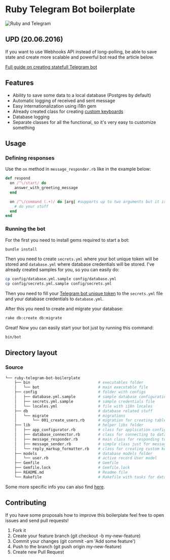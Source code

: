 # Ruby Telegram Bot boilerplate
![Ruby and Telegram](https://hsto.org/files/914/1c2/d17/9141c2d17d074b8d8758a955f7fd575a.png)

## UPD (20.06.2016)
If you want to use Webhooks API instead of long-polling, be able to save state and create more scalable and powerful bot read the article below.

[Full guide on creating statefull Telegram bot](https://medium.com/@MaximAbramchuk/full-guide-on-creating-statefull-telegram-bot-523def0a7930#.swi40vlx9)

## Features
* Ability to save some data to a local database (Postgres by default)
* Automatic logging of received and sent message
* Easy internationalization using i18n gem
* Already created class for creating [custom keyboards](https://core.telegram.org/bots#keyboards)
* Database logging
* Separate classes for all the functional, so it's very easy to customize something

## Usage

### Defining responses

Use the `on` method in `message_responder.rb` like in the example below:

```ruby
def respond
  on /^\/start/ do
    answer_with_greeting_message
  end

  on /^\/command (.+)/ do |arg| #supports up to two arguments but it is easily extendable
    # do your stuff
  end
end
```

### Running the bot
For the first you need to install gems required to start a bot:

```sh
bundle install
```

Then you need to create `secrets.yml` where your bot unique token will be stored and `database.yml` where database credentials will be stored. I've already created samples for you, so you can easily do:

```sh
cp config/database.yml.sample config/database.yml
cp config/secrets.yml.sample config/secrets.yml
```

Then you need to fill your [Telegram bot unique token](https://core.telegram.org/bots#botfather) to the `secrets.yml` file and your database credentials to `database.yml`.

After this you need to create and migrate your database:

```sh
rake db:create db:migrate
```

Great! Now you can easily start your bot just by running this command:

```sh
bin/bot
```

## Directory layout

### Source

```sh
└── ruby-telegram-bot-boilerplate
    ├── bin                              # executables folder
    │   └── bot                          # main executable file
    ├── config                           # folder with configs
    │   ├── database.yml.sample          # sample database configuration
    │   ├── secrets.yml.sample           # sample credentials file
    │   └── locales.yml                  # file with i18n locales
    ├── db                               # database related stuff
    │   └── migrate                      # migrations
    │       └── 001_create_users.rb      # migration for creating table 'users'
    ├── lib                              # helper libs folder
    │   ├── app_configurator.rb          # class for application configuration
    │   ├── database_connector.rb        # class for connecting to database
    │   ├── message_responder.rb         # main class for responding to message
    │   ├── message_sender.rb            # simple class just for message sending
    │   └── reply_markup_formatter.rb    # class for creating custom keyboards
    ├── models                           # database models folder
    │   └── user.rb                      # active record User model
    ├── Gemfile                          # Gemfile
    ├── Gemfile.lock                     # Gemfile.lock
    ├── README.md                        # Readme file
    └── Rakefile                         # Rakefile with tasks for database management
```

Some more specific info you can also find [here](https://github.com/atipugin/telegram-bot-ruby).

## Contributing

If you have some proposals how to improve this boilerplate feel free to open issues and send pull requests!

1. Fork it
2. Create your feature branch (git checkout -b my-new-feature)
3. Commit your changes (git commit -am 'Add some feature')
4. Push to the branch (git push origin my-new-feature)
5. Create new Pull Request
